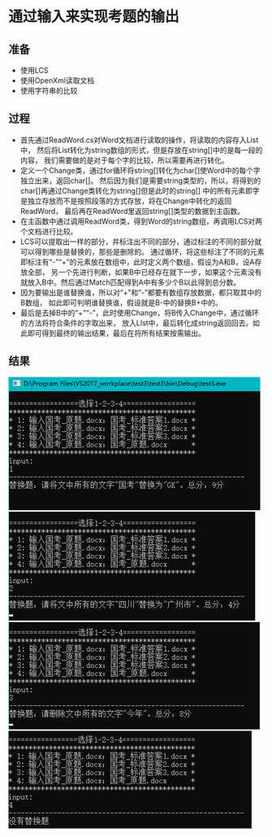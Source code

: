 # 通过输入来实现考题的输出
## 准备
* 使用LCS
* 使用OpenXml读取文档
* 使用字符串的比较
## 过程
* 首先通过ReadWord.cs对Word文档进行读取的操作，将读取的内容存入List中，
然后将List转化为string数组的形式，但是存放在string[]中的是每一段的内容，
我们需要做的是对于每个字的比较，所以需要再进行转化。
* 定义一个Change类，通过for循环将string[]转化为char[]使Word中的每个字独立出来，返回char[]。
然后因为我们是需要string类型的，所以，将得到的char[]再通过Change类转化为string[]但是此时的string[]
中的所有元素即字是独立存放而不是按照段落的方式存放，将在Change中转化的返回ReadWord，
最后再在ReadWord里返回string[]类型的数据到主函数。
* 在主函数中通过调用ReadWord类，得到Word的string数组，再调用LCS对两个文档进行比较。
* LCS可以提取出一样的部分，并标注出不同的部分，通过标注的不同的部分就可以得到哪些是替换的，那些是删除的。
通过循环，将这些标注了不同的元素即标注有“-”“+”的元素放在数组中，此时定义两个数组，假设为A和B，设A存放全部，
另一个先进行判断，如果B中已经存在就下一步，如果这个元素没有就放入B中。然后通过Match匹配得到A中有多少个B以此得到总分数。
* 因为要输出是谁替换谁，所以对“+”和“-”都要有数组存放数据，都只取其中的B数组，
如此即可判明谁替换谁，假设就是B-中的替换B+中的。
* 最后是去掉B中的“+”“-”，此时使用Change，将B传入Change中，通过循环的方法将符合条件的字取出来，
放入LIst中，最后转化成string返回回去。如此即可得到最终的输出结果，最后在将所有结果按需输出。
## 结果
![ImageText](https://raw.githubusercontent.com/D-Shanks/CSharp/master/test3/img/QQ%E6%88%AA%E5%9B%BE20181030230518.png)
![ImageText](https://raw.githubusercontent.com/D-Shanks/CSharp/master/test3/img/QQ%E6%88%AA%E5%9B%BE20181030230609.png)
![ImageText](https://raw.githubusercontent.com/D-Shanks/CSharp/master/test3/img/QQ%E6%88%AA%E5%9B%BE20181030230625.png)
![ImageText](https://raw.githubusercontent.com/D-Shanks/CSharp/master/test3/img/QQ%E6%88%AA%E5%9B%BE20181030230637.png)
